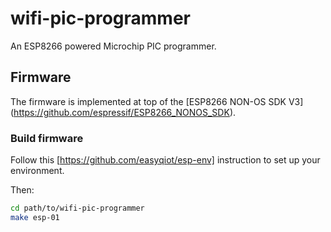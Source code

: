 # wifi-pic-programmer

An ESP8266 powered Microchip PIC programmer.


## Firmware

The firmware is implemented at top of the [ESP8266 NON-OS SDK V3]
(https://github.com/espressif/ESP8266_NONOS_SDK).

### Build firmware

Follow this [https://github.com/easyqiot/esp-env] instruction to set up your 
environment.

Then:

```bash
cd path/to/wifi-pic-programmer
make esp-01
```

